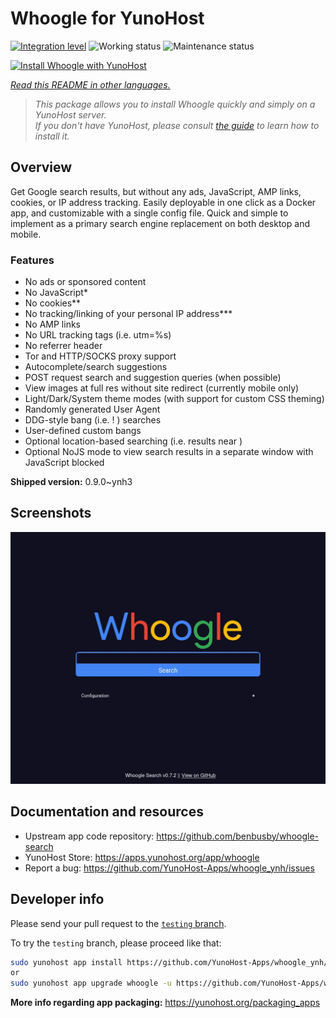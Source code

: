 <!--
N.B.: This README was automatically generated by <https://github.com/YunoHost/apps/tree/master/tools/readme_generator>
It shall NOT be edited by hand.
-->

# Whoogle for YunoHost

[![Integration level](https://apps.yunohost.org/badge/integration/whoogle)](https://ci-apps.yunohost.org/ci/apps/whoogle/)
![Working status](https://apps.yunohost.org/badge/state/whoogle)
![Maintenance status](https://apps.yunohost.org/badge/maintained/whoogle)

[![Install Whoogle with YunoHost](https://install-app.yunohost.org/install-with-yunohost.svg)](https://install-app.yunohost.org/?app=whoogle)

*[Read this README in other languages.](./ALL_README.md)*

> *This package allows you to install Whoogle quickly and simply on a YunoHost server.*  
> *If you don't have YunoHost, please consult [the guide](https://yunohost.org/install) to learn how to install it.*

## Overview

Get Google search results, but without any ads, JavaScript, AMP links, cookies, or IP address tracking. Easily deployable in one click as a Docker app, and customizable with a single config file. Quick and simple to implement as a primary search engine replacement on both desktop and mobile.

### Features

- No ads or sponsored content
- No JavaScript*
- No cookies**
- No tracking/linking of your personal IP address***
- No AMP links
- No URL tracking tags (i.e. utm=%s)
- No referrer header
- Tor and HTTP/SOCKS proxy support
- Autocomplete/search suggestions
- POST request search and suggestion queries (when possible)
- View images at full res without site redirect (currently mobile only)
- Light/Dark/System theme modes (with support for custom CSS theming)
- Randomly generated User Agent
- DDG-style bang (i.e. !<tag> <query>) searches
- User-defined custom bangs
- Optional location-based searching (i.e. results near <city>)
- Optional NoJS mode to view search results in a separate window with JavaScript blocked


**Shipped version:** 0.9.0~ynh3

## Screenshots

![Screenshot of Whoogle](./doc/screenshots/screenshot.png)

## Documentation and resources

- Upstream app code repository: <https://github.com/benbusby/whoogle-search>
- YunoHost Store: <https://apps.yunohost.org/app/whoogle>
- Report a bug: <https://github.com/YunoHost-Apps/whoogle_ynh/issues>

## Developer info

Please send your pull request to the [`testing` branch](https://github.com/YunoHost-Apps/whoogle_ynh/tree/testing).

To try the `testing` branch, please proceed like that:

```bash
sudo yunohost app install https://github.com/YunoHost-Apps/whoogle_ynh/tree/testing --debug
or
sudo yunohost app upgrade whoogle -u https://github.com/YunoHost-Apps/whoogle_ynh/tree/testing --debug
```

**More info regarding app packaging:** <https://yunohost.org/packaging_apps>

